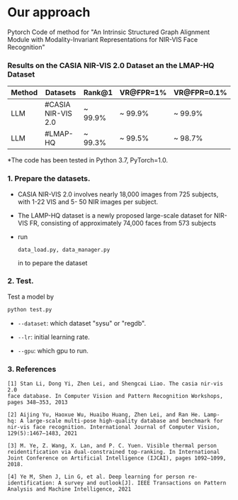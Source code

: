 

# Our approach

Pytorch Code of method for "An Intrinsic Structured Graph Alignment Module
with Modality-Invariant Representations for NIR-VIS Face Recognition" 

### Results on the  CASIA NIR-VIS 2.0 Dataset an the  LMAP-HQ Dataset 
| Method | Datasets           | Rank@1  | VR@FPR=1% | VR@FPR=0.1% |
| ------ | ------------------ | ------- | --------- | ----------- |
| LLM    | #CASIA NIR-VIS 2.0 | ~ 99.9% | ~ 99.9%   | ~ 99.9%     |
| LLM    | #LMAP-HQ           | ~ 99.3% | ~ 99.5%   | ~ 98.7%     |



*The code has been tested in Python 3.7, PyTorch=1.0. 

### 1. Prepare the datasets.

- CASIA NIR-VIS 2.0 involves nearly 18,000 images from 725 subjects, with 1-22 VIS and 5-
   50 NIR images per subject.

-  The LAMP-HQ dataset is a newly proposed large-scale dataset for NIR-VIS FR, consisting of approximately 74,000 faces from 573 subjects

- run 

   ```
   data_load.py, data_manager.py
   ```

    in to pepare the dataset

### 2. Test.
  Test a model by
  ```bash
python test.py
  ```

  - `--dataset`: which dataset "sysu" or "regdb".

  - `--lr`: initial learning rate.
  
  - `--gpu`:  which gpu to run.



### 3. References

```
[1] Stan Li, Dong Yi, Zhen Lei, and Shengcai Liao. The casia nir-vis 2.0
face database. In Computer Vision and Pattern Recognition Workshops,
pages 348–353, 2013
```

```
[2] Aijing Yu, Haoxue Wu, Huaibo Huang, Zhen Lei, and Ran He. Lamp-
hq: A large-scale multi-pose high-quality database and benchmark for
nir-vis face recognition. International Journal of Computer Vision,
129(5):1467–1483, 2021
```

```
[3] M. Ye, Z. Wang, X. Lan, and P. C. Yuen. Visible thermal person reidentification via dual-constrained top-ranking. In International Joint Conference on Artificial Intelligence (IJCAI), pages 1092–1099, 2018.
```

```
[4] Ye M, Shen J, Lin G, et al. Deep learning for person re-identification: A survey and outlook[J]. IEEE Transactions on Pattern Analysis and Machine Intelligence, 2021
```

